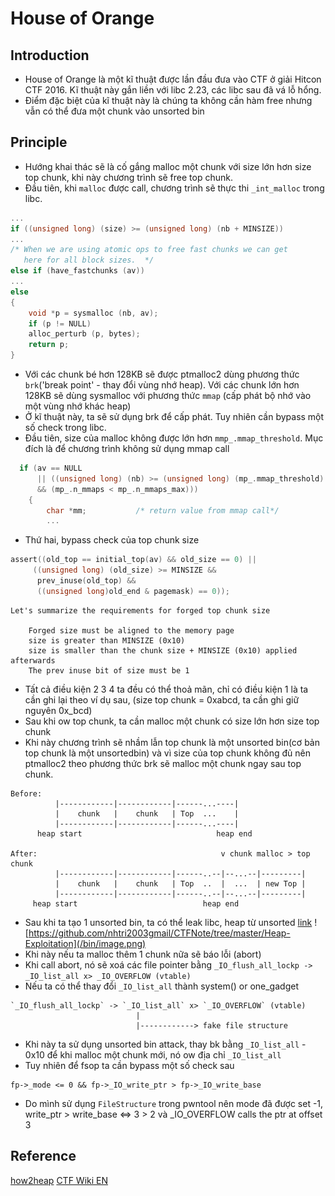 # House of Orange

## Introduction

- House of Orange là một kĩ thuật được lần đầu đưa vào CTF ở giải Hitcon CTF 2016. Kĩ thuật này gắn liền với libc 2.23, các libc sau đã vá lỗ hổng.
- Điểm đặc biệt của kĩ thuật này là chúng ta không cần hàm free nhưng vẫn có thể đưa một chunk vào unsorted bin

## Principle

- Hướng khai thác sẽ là cố gắng malloc một chunk với size lớn hơn size top chunk, khi này chương trình sẽ free top chunk.
- Đầu tiên, khi `malloc` được call, chương trình sẽ thực thi `_int_malloc` trong libc.

```c
...
if ((unsigned long) (size) >= (unsigned long) (nb + MINSIZE))
...
/* When we are using atomic ops to free fast chunks we can get
   here for all block sizes.  */
else if (have_fastchunks (av))
...
else
{
    void *p = sysmalloc (nb, av);
    if (p != NULL)
    alloc_perturb (p, bytes);
    return p;
}
```

- Với các chunk bé hơn 128KB sẽ được ptmalloc2 dùng phương thức `brk`('break point' - thay đổi vùng nhớ heap). Với các chunk lớn hơn 128KB sẽ dùng sysmalloc với phương thức `mmap` (cấp phát bộ nhớ vào một vùng nhớ khác heap)
- Ở kĩ thuật này, ta sẽ sử dụng brk để cấp phát. Tuy nhiên cần bypass một số check trong libc.
- Đầu tiên, size của malloc không được lớn hơn `mmp_.mmap_threshold`. Mục đích là để chương trình không sử dụng mmap call

```c
  if (av == NULL
      || ((unsigned long) (nb) >= (unsigned long) (mp_.mmap_threshold)
	  && (mp_.n_mmaps < mp_.n_mmaps_max)))
    {
        char *mm;           /* return value from mmap call*/
        ...
```

- Thứ hai, bypass check của top chunk size

```c
assert((old_top == initial_top(av) && old_size == 0) ||
     ((unsigned long) (old_size) >= MINSIZE &&
      prev_inuse(old_top) &&
      ((unsigned long)old_end & pagemask) == 0));
```

```
Let's summarize the requirements for forged top chunk size

    Forged size must be aligned to the memory page
    size is greater than MINSIZE (0x10)
    size is smaller than the chunk size + MINSIZE (0x10) applied afterwards
    The prev inuse bit of size must be 1
```

- Tất cả điều kiện 2 3 4 ta đều có thể thoả mãn, chỉ có điều kiện 1 là ta cần ghi lại theo ví dụ sau, (size top chunk = 0xabcd, ta cần ghi giữ nguyên 0x_bcd)
- Sau khi ow top chunk, ta cần malloc một chunk có size lớn hơn size top chunk
- Khi này chương trình sẽ nhầm lẫn top chunk là một unsorted bin(cơ bản top chunk là một unsortedbin) và vì size của top chunk không đủ nên ptmalloc2 theo phương thức brk sẽ malloc một chunk ngay sau top chunk.

```
Before:
          |------------|------------|------...----|
          |    chunk   |    chunk   | Top  ...    |
          |------------|------------|------...----|
      heap start                              heap end

After:                                         v chunk malloc > top chunk
          |------------|------------|------..--|--...--|---------|
          |    chunk   |    chunk   | Top  ..  |  ...  | new Top |
          |------------|------------|------..--|--...--|---------|
     heap start                            heap end
```

- Sau khi ta tạo 1 unsorted bin, ta có thể leak libc, heap từ unsorted [link](https://github.com/nhtri2003gmail/CTFNote/tree/master/Heap-Exploitation)
  ![https://github.com/nhtri2003gmail/CTFNote/tree/master/Heap-Exploitation](/bin/image.png)
- Khi này nếu ta malloc thêm 1 chunk nữa sẽ báo lỗi (abort)
- Khi call abort, nó sẽ xoá các file pointer bằng `_IO_flush_all_lockp -> _IO_list_all x> _IO_OVERFLOW (vtable)`
- Nếu ta có thể thay đổi `_IO_list_all` thành system() or one_gadget

```
`_IO_flush_all_lockp` -> `_IO_list_all` x> `_IO_OVERFLOW` (vtable)
                            |
                            |------------> fake file structure

```

- Khi này ta sử dụng unsorted bin attack, thay bk bằng `_IO_list_all` - 0x10 để khi malloc một chunk mới, nó ow địa chỉ `_IO_list_all`
- Tuy nhiên để fsop ta cần bypass một số check sau

```
fp->_mode <= 0 && fp->_IO_write_ptr > fp->_IO_write_base
```

- Do mình sử dụng `FileStructure` trong pwntool nên mode đã được set -1, write_ptr > write_base <=> 3 > 2 và \_IO_OVERFLOW calls the ptr at offset 3

## Reference

[how2heap](https://github.com/shellphish/how2heap/blob/master/glibc_2.23/house_of_orange.c)
[CTF Wiki EN](https://ctf-wiki.mahaloz.re/pwn/linux/glibc-heap/house_of_orange/)
